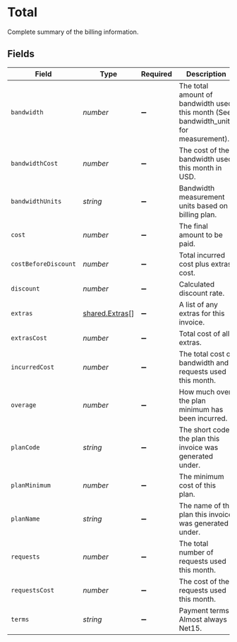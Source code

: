 # Total

Complete summary of the billing information.


## Fields

| Field                                                                                | Type                                                                                 | Required                                                                             | Description                                                                          |
| ------------------------------------------------------------------------------------ | ------------------------------------------------------------------------------------ | ------------------------------------------------------------------------------------ | ------------------------------------------------------------------------------------ |
| `bandwidth`                                                                          | *number*                                                                             | :heavy_minus_sign:                                                                   | The total amount of bandwidth used this month (See bandwidth_units for measurement). |
| `bandwidthCost`                                                                      | *number*                                                                             | :heavy_minus_sign:                                                                   | The cost of the bandwidth used this month in USD.                                    |
| `bandwidthUnits`                                                                     | *string*                                                                             | :heavy_minus_sign:                                                                   | Bandwidth measurement units based on billing plan.                                   |
| `cost`                                                                               | *number*                                                                             | :heavy_minus_sign:                                                                   | The final amount to be paid.                                                         |
| `costBeforeDiscount`                                                                 | *number*                                                                             | :heavy_minus_sign:                                                                   | Total incurred cost plus extras cost.                                                |
| `discount`                                                                           | *number*                                                                             | :heavy_minus_sign:                                                                   | Calculated discount rate.                                                            |
| `extras`                                                                             | [shared.Extras](../../models/shared/extras.md)[]                                     | :heavy_minus_sign:                                                                   | A list of any extras for this invoice.                                               |
| `extrasCost`                                                                         | *number*                                                                             | :heavy_minus_sign:                                                                   | Total cost of all extras.                                                            |
| `incurredCost`                                                                       | *number*                                                                             | :heavy_minus_sign:                                                                   | The total cost of bandwidth and requests used this month.                            |
| `overage`                                                                            | *number*                                                                             | :heavy_minus_sign:                                                                   | How much over the plan minimum has been incurred.                                    |
| `planCode`                                                                           | *string*                                                                             | :heavy_minus_sign:                                                                   | The short code the plan this invoice was generated under.                            |
| `planMinimum`                                                                        | *number*                                                                             | :heavy_minus_sign:                                                                   | The minimum cost of this plan.                                                       |
| `planName`                                                                           | *string*                                                                             | :heavy_minus_sign:                                                                   | The name of the plan this invoice was generated under.                               |
| `requests`                                                                           | *number*                                                                             | :heavy_minus_sign:                                                                   | The total number of requests used this month.                                        |
| `requestsCost`                                                                       | *number*                                                                             | :heavy_minus_sign:                                                                   | The cost of the requests used this month.                                            |
| `terms`                                                                              | *string*                                                                             | :heavy_minus_sign:                                                                   | Payment terms. Almost always Net15.                                                  |